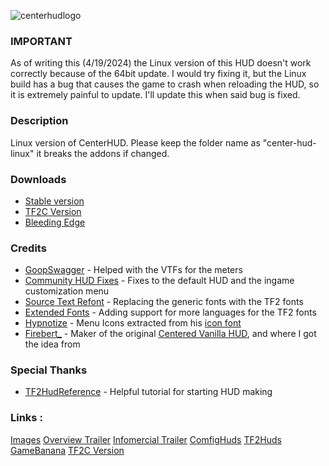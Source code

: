 ![centerhudlogo](https://github.com/Eerorri/center-hud/assets/97610612/6b637874-0b04-4d00-95e2-116845c3dc72)
### IMPORTANT
As of writing this (4/19/2024) the Linux version of this HUD doesn't work correctly because of the 64bit update. I would try fixing it, but the Linux build has a bug that causes the game to crash when reloading the HUD, so it is extremely painful to update. I'll update this when said bug is fixed. 
### Description
Linux version of CenterHUD. Please keep the folder name as "center-hud-linux" it breaks the addons if changed.

### Downloads
- [Stable version](https://github.com/Eerorri/center-hud/releases)
- [TF2C Version](https://github.com/Eerorri/center-hud/tree/tf2c)
- [Bleeding Edge](https://github.com/Eerorri/center-hud/archive/refs/heads/linux.zip)

### Credits
- [GoopSwagger](https://gamebanana.com/members/1672887) - Helped with the VTFs for the meters
- [Community HUD Fixes](https://github.com/CriticalFlaw/TF2HUD.Fixes) - Fixes to the default HUD and the ingame customization menu
- [Source Text Refont](https://gamebanana.com/mods/314848) - Replacing the generic fonts with the TF2 fonts
- [Extended Fonts](https://github.com/jakadak/TF2-extended-fonts) - Adding support for more languages for the TF2 fonts
- [Hypnotize](https://github.com/Hypnootize) - Menu Icons extracted from his [icon font](https://github.com/Hypnootize/TF2-HUD-Icons)
- [Firebert_](https://gamebanana.com/mods/316578) - Maker of the original [Centered Vanilla HUD](https://gamebanana.com/mods/316578), and where I got the idea from

### Special Thanks
- [TF2HudReference](https://github.com/JarateKing/TF2-Hud-Reference) - Helpful tutorial for starting HUD making

### Links :
[Images](https://imgur.com/a/0rIwB00)  [Overview Trailer](https://youtu.be/x7PHVyhndsc)  [Infomercial Trailer](https://youtu.be/G39x7-gmCzU)  [ComfigHuds](https://comfig.app/huds/page/center-hud/)  [TF2Huds](https://tf2huds.dev/hud/Center-Hud)  [GameBanana](https://gamebanana.com/mods/485626)  [TF2C Version](https://gamebanana.com/mods/485290)
